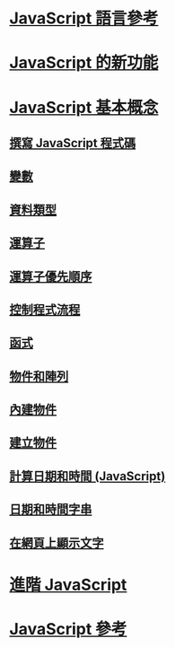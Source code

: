 # [JavaScript 語言參考](javascript-language-reference.md)
# [JavaScript 的新功能](what-s-new-in-javascript.md)
# [JavaScript 基本概念](javascript-fundamentals.md)
## [撰寫 JavaScript 程式碼](writing-javascript-code.md)
## [變數](variables-javascript.md)
## [資料類型](data-types-javascript.md)
## [運算子](operators-javascript.md)
## [運算子優先順序](operator-subtractprecedence-javascript.md)
## [控制程式流程](controlling-program-flow-javascript.md)
## [函式](functions-javascript.md)
## [物件和陣列](objects-and-arrays-javascript.md)
## [內建物件](intrinsic-objects-javascript.md)
## [建立物件](creating-objects-javascript.md)
## [計算日期和時間 (JavaScript)](calculating-dates-and-times-javascript.md)
## [日期和時間字串](date-and-time-strings-javascript.md)
## [在網頁上顯示文字](displaying-text-in-a-webpage-javascript.md)
# [進階 JavaScript](advanced/TOC.md)
# [JavaScript 參考](reference/TOC.md)